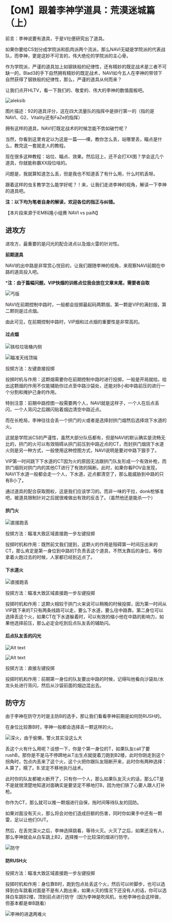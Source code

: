 # 【OM】跟着李神学道具：荒漠迷城篇（上）

前言：李神说要有道具，于是V社便研究出了道具。

如果你要给CS划分成学院派和肌肉派两个流派，那么NAVI无疑是学院派的代表战队，而李神，更是这妙不可言的，伟大绝伦的学院派的主心骨。

作为学院派，严谨的道具加上如钢铁般的纪律性，还有精妙的既定战术是三者不可缺一的，Blad3的手下自然拥有精妙的既定战术，NAVI如今五人在李神的带领下自然获得了钢铁般的纪律性，那么，严谨的道具从何而来？

让我们点开HLTV，看一下我们的、敬爱的、伟大的李神的数值面板吧。

![aleksib](image.png)

图片描述：92的道具评分，这在四大流量队的指挥中是排行第一的（指的是NAVI、G2、Vitality还有FaZe的指挥）

拥有这样的道具，NAVI打既定战术的时候怎能不势如破竹呢？

当然，你看到这里肯定以为这是一篇——噢，教你怎么丢，站哪里丢，瞄点是什么，教完这一套就走人的教程。

现在很多这种教程：站位、瞄点、效果。然后冠上，还不会打XX图？学会这几个道具，你就能称霸XX段位啥的。

问题是，我就算知道怎么丢，但是我也不知道丢了有什么用，什么时机丢呀。

跟着这样的虫豸教学怎么能学好呢？！来，让我们走进李神的视角，解读一下李神的道具吧。

**注：以下均为笔者自身的解读，欢迎各位的指正与纠错。**

【本片段来源于IEM科隆小组赛 NAVI vs paiN】

## 进攻方

进攻方，最重要的是闪光的配合进点以及烟火雷的针对性。

**前期道具**

NAVI的出中路是非常赏心悦目的，让我们跟随李神的视角，来观察NAVI前期在中路的道具投入吧。

***注：由于篇幅问题，VIP快烟的训练点位我会放在文章末尾，需要者自取**

![丐版](20240821231932_1.jpg)

NAVI在前期控制中路时，一般都会投掷最起码两颗烟，第一颗是VIP的满封烟，第二颗则是过点烟。

由此可见，在前期控制中路时，VIP烟和过点烟的重要性是非常高的。

#### 过点烟

![铁柱垃圾桶内侧](20240821231858_1.jpg)

![瞄准天线顶端](20240821231903_1.jpg)

投掷方法：左键直接投掷

投掷时机与作用：这颗烟需要你在前期控制中路时进行投掷，一般是开局就给。给出这颗烟的作用不仅能辅助你过点至中路沙袋处，还能对B小和中路前压的进行一个分割和掩护己身的作用。

特别注意：前期中路控图一般需要两个人，NAVI就是这样子，一个人在后点丢闪，一个人背闪之后跟闪贴着烟边清空中路近点。

而在长枪局，李神往往会丢一个拱门的火或者是选择封拱门烟然后选择烧下水道的火。

这就是学院派CS的严谨性，虽然大部分队伍都有，但是NAVI的默认确实是流畅无比的，拱门的火可以有效阻碍从拱门前压到中路近点的CT，而封拱门烟烧下水道火则是另一种方式，一般使用这种控图方式，NAVI说明是要对中路下狠手了。

VIP第一时间跳下下水道的CT因为火的原因无法跟拱门队友形成一个有效补枪，而拱门烟则对拱门内的其他CT进行了有效的隔断。此时，如果你看POV会发现，NAVI下水道一般都会走一个人，下水道，近点都清空了，那么能威胁到中路的只有B小了。

通过道具的配合获取图权，这是我们应该学习的。而非一味的干拉，donk枪够准吧，被道具限制针对之后就很难做出有效的反击了。（虽然他还是能杀一个）

#### 拱门火

![直接跑丢](20240821232233_1.jpg)

投掷方法：瞄准大致区域直接跑一步左键投掷

投掷时机和作用：既然前文我们提到，这颗火的作用是阻碍第一时间压出来的CT，那么肯定是第一身位到中路的T负责丢这个道具，不然太靠后的身位，等你拿着火跑过去的时候，人家都已经到近点了。

#### 下水道火

![直接跑丢](20240821232252_1.jpg)

投掷方法：瞄准大致区域直接跑一步左键投掷

投掷时机和作用：这颗火相较于拱门火来说可以稍晚的时候投掷，因为第一时间从VIP跳下来的T只有两条线路可以走，要么下水道，要么往中路靠。第二身位可以选择丢这个火，如果CT在下水道躲着时，可以有效的缩小他在中路的影响力，如果他选择前压，那么必定会吃到后点队友丢的辅助闪。

#### 后点队友丢的闪光

![Alt text](20240821232203_1.jpg)

![Alt text](20240821232212_1.jpg)

投掷方法：直接左键投掷

投掷时机和作用：前期第一身位的队友要出中路的时候，记得叫他看向沙袋处/水龙头处进行背闪，然后从沙袋前面的烟边混出去。

## 防守方

由于李神在防守方时是主防B的选手，那让我们看看李神前期是如何防RUSH的。

在身位比较靠B时，李神一般都会选择丢一颗这样的火。

![深火，由于偷懒，警火其实没这么大](20240821234850_1.jpg)

丢这个火有什么用呢？设想一下，你是个第一身位的T，如果队友call了要rushB，那你是不是马不停蹄地从T出生点就提着刀跑到B2楼，此时你刚走到这个拐角时，包点内丢来了这个火，这个火把你跟队友阻断开来，此时你有两种选择：A.算了，糯了。B.坚定不移地执行战术。

此时你的队友都被火断开了，只有你一个人，那么如果队友灭火的话，那么CT是不是就很清楚地知道对面确实是要坚定不移地打B，因为他们铁了心要人跟人打补枪。

你作为CT，那么就可以推一颗烟进行自保，拖时间等待队友的回防。

如果对面没有灭火，那么将会对他们造成巨额的伤害，同时你如果手中还有一颗雷，足以让他们OUT。

然后，在丢完深火之后，李神选择跳看，等待火灭。火灭了之后，如果还没有人，那么李神就会从白车跳上B2，选择推一个比较深的烟进行防守。

![防守](20240821235608_1.jpg)

#### 防RUSH火

投掷方法：瞄准大致区域直接跑一步左键投掷

投掷时机和作用：身位靠B时，跑到包点处丢这个火，然后可以听脚步，也可以选择到白车跳看对面是不是有人跑出来，如果火灭的情况下还没有人的话，你可以选择白车跳B2楼，顶到前点进行防守（因为李神是吹风机，长枪李神也会这样做，但基本都是单B跳看）

![李神的进退两难火](20240821235010_1.jpg)